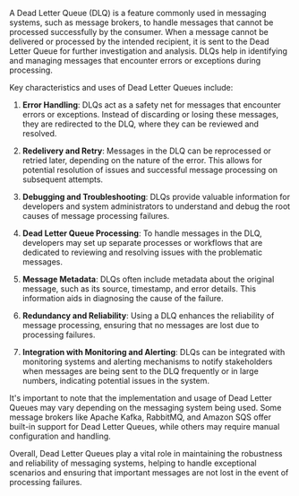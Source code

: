 A Dead Letter Queue (DLQ) is a feature commonly used in messaging systems, such as message brokers, to handle messages that cannot be processed successfully by the consumer. When a message cannot be delivered or processed by the intended recipient, it is sent to the Dead Letter Queue for further investigation and analysis. DLQs help in identifying and managing messages that encounter errors or exceptions during processing.

Key characteristics and uses of Dead Letter Queues include:

1. **Error Handling**: DLQs act as a safety net for messages that encounter errors or exceptions. Instead of discarding or losing these messages, they are redirected to the DLQ, where they can be reviewed and resolved.
    
2. **Redelivery and Retry**: Messages in the DLQ can be reprocessed or retried later, depending on the nature of the error. This allows for potential resolution of issues and successful message processing on subsequent attempts.
    
3. **Debugging and Troubleshooting**: DLQs provide valuable information for developers and system administrators to understand and debug the root causes of message processing failures.
    
4. **Dead Letter Queue Processing**: To handle messages in the DLQ, developers may set up separate processes or workflows that are dedicated to reviewing and resolving issues with the problematic messages.
    
5. **Message Metadata**: DLQs often include metadata about the original message, such as its source, timestamp, and error details. This information aids in diagnosing the cause of the failure.
    
6. **Redundancy and Reliability**: Using a DLQ enhances the reliability of message processing, ensuring that no messages are lost due to processing failures.
    
7. **Integration with Monitoring and Alerting**: DLQs can be integrated with monitoring systems and alerting mechanisms to notify stakeholders when messages are being sent to the DLQ frequently or in large numbers, indicating potential issues in the system.
    

It's important to note that the implementation and usage of Dead Letter Queues may vary depending on the messaging system being used. Some message brokers like Apache Kafka, RabbitMQ, and Amazon SQS offer built-in support for Dead Letter Queues, while others may require manual configuration and handling.

Overall, Dead Letter Queues play a vital role in maintaining the robustness and reliability of messaging systems, helping to handle exceptional scenarios and ensuring that important messages are not lost in the event of processing failures.